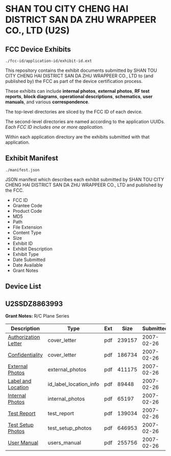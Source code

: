 # SHAN TOU CITY CHENG HAI DISTRICT SAN DA ZHU WRAPPEER CO., LTD (U2S)
## FCC Device Exhibits

```
./fcc-id/application-id/exhibit-id.ext
```

This repository contains the exhibit documents submitted by SHAN TOU CITY CHENG HAI DISTRICT SAN DA ZHU WRAPPEER CO., LTD to (and published by) the FCC as part of the device certification process.

These exhibits can include **internal photos**, **external photos**, **RF test reports**, **block diagrams**, **operational descriptions**, **schematics**, **user manuals**, and various **correspondence**.

The top-level directories are sliced by the FCC ID of each device.

The second-level directories are named according to the application UUIDs. *Each FCC ID includes one or more application.*

Within each application directory are the exhibits submitted with that application. 

## Exhibit Manifest

```
./manifest.json
```

JSON manifest which describes each exhibit submitted by SHAN TOU CITY CHENG HAI DISTRICT SAN DA ZHU WRAPPEER CO., LTD and published by the FCC.

- FCC ID
- Grantee Code
- Product Code
- MD5
- Path
- File Extension
- Content Type
- Size
- Exhibit ID
- Exhibit Description
- Exhibit Type
- Date Submitted
- Date Available
- Grant Notes

## Device List
## U2SSDZ8863993
**Grant Notes:** R/C Plane Series

| Description | Type | Ext | Size | Submitted | Available |
| ----------- | ---- | --- | ---- | --------- | --------- |
| [Authorization Letter](U2SSDZ8863993/9887a79d6de489d2411981ab374f94e9/762157.pdf) | cover_letter | pdf | 239157 | 2007-02-26 | 2007-03-01 |
| [Confidentiality](U2SSDZ8863993/9887a79d6de489d2411981ab374f94e9/762158.pdf) | cover_letter | pdf | 186734 | 2007-02-26 | 2007-03-01 |
| [External Photos](U2SSDZ8863993/9887a79d6de489d2411981ab374f94e9/762160.pdf) | external_photos | pdf | 411175 | 2007-02-26 | 2007-03-01 |
| [Label and Location](U2SSDZ8863993/9887a79d6de489d2411981ab374f94e9/762162.pdf) | id_label_location_info | pdf | 89448 | 2007-02-26 | 2007-03-01 |
| [Internal Photos](U2SSDZ8863993/9887a79d6de489d2411981ab374f94e9/762161.pdf) | internal_photos | pdf | 65197 | 2007-02-26 | 2007-03-01 |
| [Test Report](U2SSDZ8863993/9887a79d6de489d2411981ab374f94e9/762165.pdf) | test_report | pdf | 139034 | 2007-02-26 | 2007-03-01 |
| [Test Setup Photos](U2SSDZ8863993/9887a79d6de489d2411981ab374f94e9/762166.pdf) | test_setup_photos | pdf | 646953 | 2007-02-26 | 2007-03-01 |
| [User Manual](U2SSDZ8863993/9887a79d6de489d2411981ab374f94e9/762167.pdf) | users_manual | pdf | 255756 | 2007-02-26 | 2007-03-01 |
